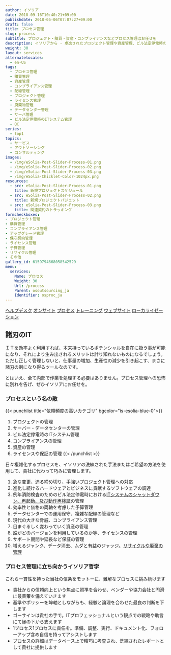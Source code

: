 ```yaml
---
author: イソリア
date: 2018-09-16T10:40:21+09:00
publishdate: 2018-05-06T07:07:27+09:00
draft: false
title: プロセス管理
slug: process
subtitle: プロジェクト・購買・資産・コンプライアンスなどプロセス管理はお任せを
description: イソリアから - 卓逸されたプロジェクト管理や資産管理、ビル法定停電時のITシステム終了と再起動管理、コンプライアンスの徹底から購買のお手伝いまで、ＩＴやビジネス プロセス管理のレベルアップへ
weight: 30
layout: services
alternatelocales:
  - en-US
tags:
  - プロセス管理
  - 購買管理
  - 資産管理
  - コンプライアンス管理
  - 配線管理
  - プロジェクト管理
  - ライセンス管理
  - 廃棄物管理
  - データセンター管理
  - サーバ管理
  - ビル法定停電時のITシステム管理
  - QC
series:
  - top1
topics:
  - サービス
  - アウトソーシング
  - コンサルティング
images:
  - /img/eSolia-Post-Slider-Process-01.png
  - /img/eSolia-Post-Slider-Process-02.png
  - /img/eSolia-Post-Slider-Process-03.png
  - /img/eSolia-Chicklet-Color-1024px.png
resources:
  - src: eSolia-Post-Slider-Process-01.png
    title: 新規プロジェクトスケジュール
  - src: eSolia-Post-Slider-Process-02.png
    title: 新規プロジェクトバジェット
  - src: eSolia-Post-Slider-Process-03.png
    title: 関連契約のトラッキング
formcheckboxes:
- プロジェクト管理
- 購買管理
- コンプライアンス管理
- アップグレード管理
- 保守契約管理
- ライセンス管理
- 予算管理
- リサイクル管理
- その他
gallery_id: 6159794668058542529
menu:
  services:
    Name: プロセス
    Weight: 30
    Url: /process
    Parent: osoutsourcing_ja
    Identifier: osproc_ja
---
```


<div class="buttons has-addons is-hidden-tablet">
  <a class="button" href="/outsourcing"><span class="icon"><i class="fas fa-anchor"></i></span></a>
  <a class="button" href="/helpdesk">ヘルプデスク</a>
  <a class="button" href="/on-site">オンサイト</a>
  <a class="button is-active" href="/process">プロセス</a>
  <a class="button" href="/training">トレーニング</a>
  <a class="button" href="/website-design">ウェブサイト</a>
  <a class="button" href="/localization">ローカライゼーション</a>
</div>

## 諸刃のIT

ＩＴを効率よく利用すれば、本来持っているポテンシャルを自在に扱う事が可能になり、それにより生み出されるメリットは計り知れないものになるでしょう。 ただし正しく管理しないと、仕事量の増加、生産性の減少を引き起こす、まさに諸刃の剣になり得るツールなのです。 

とはいえ、全て内部で作業を処理する必要はありません。プロセス管理への恐怖に別れを告げ、ぜひイソリアにお任せを。

### プロセスという名の敵

{{< punchlist title="依頼頻度の高いカテゴリ" bgcolor="is-esolia-blue-0">}}
1. プロジェクトの管理
1. サーバー・データセンターの管理
1. ビル法定停電時のITシステム管理
1. コンプライアンスの管理
1. 資産の管理
1. ライセンスや保証の管理
{{< /punchlist >}}

日々複雑化するプロセスを、イソリアの洗練された手法またはご希望の方法を使用して、貴社に代わって巧みに管理します。

1. 急な変更、迫る締め切り、手強いプロジェクト管理への対応
1. 進化し続けるハードウェアとビジネスに貢献するソフトウェアの調達
1. 例年消防検査のためのビル法定停電時における[ITシステムのシャットダウン、再起動、及び動作再検証](/planned-power-outage-it-management/)の管理
1. 効率性と価格の両軸を考慮した予算管理
1. データセンターでの運用保守、複雑な配線の管理など
1. 現代の大きな脅威、コンプライアンス管理
1. 目まぐるしく変わっていく資産の管理
1. 誰がどのバージョンを利用しているのか等、ライセンスの管理
1. サポート期間や延長など保証の管理
1. 増えるジャンク、データ消去、ムダと有益のジャッジ。[リサイクルや廃棄の管理](/disposal-and-recycling/)

### プロセス管理に立ち向かうイソリア哲学

これら一貫性を持った当社の信条をモットーに、難解なプロセスに挑み続けます

* 貴社からの信頼向上という焦点に照準を合わせ、ベンダーや協力会社と円滑に最善策を備えていきます
* 基準やポリシーを坤軸としながらも、経験と論理を合わせた最良の判断を下します
* ゴーサインは貴社の手で。ITプロフェッショナルという観点での戦略や助言にて縁の下から支えます
* 1プロセス1プロセスに責任を。準備、調整、実行、ドキュメント化、フォローアップ含め自信を持ってアシストします
* プロセスの詳細はデータベース上で精巧に考査され、洗練されたレポートとして貴社に提供します
